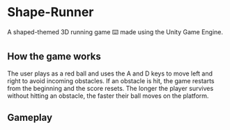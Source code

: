 # Shape-Runner
A shaped-themed 3D running game ⌨️ made using the Unity Game Engine. 

## How the game works
The user plays as a red ball and uses the A and D keys to move left and right to avoid incoming obstacles. If an obstacle is hit, the game restarts from the beginning and the score resets. The longer the player survives without hitting an obstacle, the faster their ball moves on the platform. 

## Gameplay



